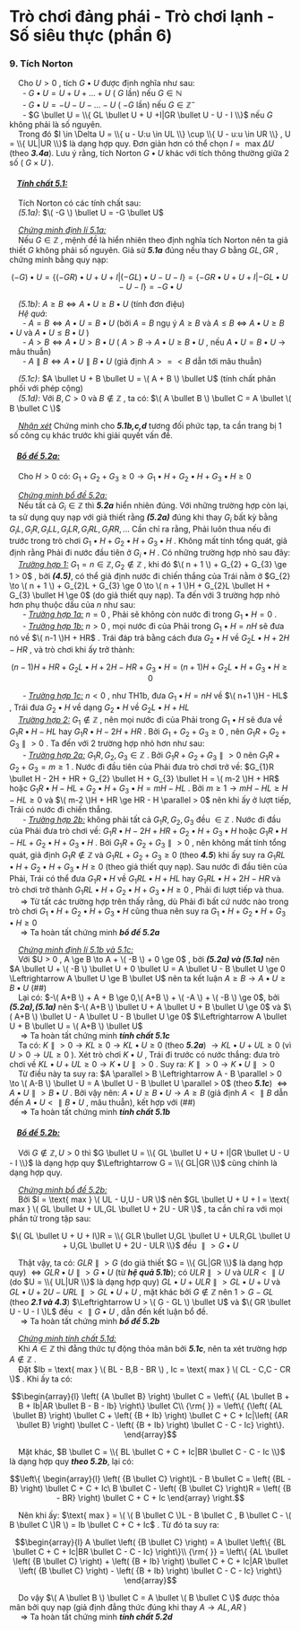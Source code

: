 # Trò chơi đảng phái - Trò chơi lạnh - Số siêu thực (phần 6)
### 9. Tích Norton
&nbsp;&nbsp;&nbsp;&nbsp;Cho $U > 0$ , tích $G \bullet U$ được định nghĩa như sau: <br>
&nbsp;&nbsp;&nbsp;&nbsp;&nbsp;&nbsp;- $G \bullet U = U + U + ... + U$ ( $G$ lần) nếu $G \in \mathbb{N}$ <br>
&nbsp;&nbsp;&nbsp;&nbsp;&nbsp;&nbsp;- $G \bullet U = - U - U - ... - U$ ( $-G$ lần) nếu $G \in \mathbb{Z}^{-}$ <br>
&nbsp;&nbsp;&nbsp;&nbsp;&nbsp;&nbsp;- $G \bullet U = \\{ GL \bullet U + U +I|GR \bullet U - U - I \\}$ nếu $G$ không phải là số nguyên. <br>
&nbsp;&nbsp;&nbsp;&nbsp;Trong đó $I \in \Delta U = \\{ u - U:u \in UL \\} \cup \\{ U - u:u \in UR \\} , U = \\{ UL|UR \\}$ là dạng hợp quy. Đơn giản hơn có thể chọn $I = \text{ max } \Delta U$ (theo ***3.4a***). Lưu ý rằng, tích Norton $G \bullet U$ khác với tích thông thường giữa 2 số ( $G \times U$ ). <br>

#### &nbsp;&nbsp;&nbsp;&nbsp;***<ins>Tính chất 5.1:</ins>*** 
&nbsp;&nbsp;&nbsp;&nbsp;Tích Norton có các tính chất sau: <br>
&nbsp;&nbsp;&nbsp;&nbsp;*(5.1a)*: $\( -G \) \bullet U = -G \bullet U$ <br>

&nbsp;&nbsp;&nbsp;&nbsp;*<ins>Chứng minh định lí 5.1a:</ins>* <br>
&nbsp;&nbsp;&nbsp;&nbsp;Nếu $G \in \mathbb{Z}$ , mệnh đề là hiển nhiên theo định nghĩa tích Norton nên ta giả thiết $G$ không phải số nguyên. Giả sử ***5.1a*** đúng nếu thay $G$ bằng $GL,GR$ , chứng minh bằng quy nạp: <br>

```math
\left( { - G} \right) \bullet U = \left\{ {\left( { - GR} \right) \bullet U + U + I|\left( { - GL} \right) \bullet U - U - I} \right\} = \left\{ { - GR \bullet U + U + I| - GL \bullet U - U - I} \right\} =  - G \bullet U
```
&nbsp;&nbsp;&nbsp;&nbsp;*(5.1b)*: $A \ge B \Leftrightarrow A \bullet U \ge B \bullet U$ (tính đơn điệu) <br>
&nbsp;&nbsp;&nbsp;&nbsp;*Hệ quả*: <br>
&nbsp;&nbsp;&nbsp;&nbsp;&nbsp;&nbsp;- $A = B \Leftrightarrow A \bullet U = B \bullet U$ (bởi $A = B$ ngụ ý $A \ge B$ và $A \le B$ $\Leftrightarrow$ $A \bullet U \ge B \bullet U$ và $A \bullet U \le B \bullet U$ ) <br>
&nbsp;&nbsp;&nbsp;&nbsp;&nbsp;&nbsp;- $A > B \Leftrightarrow A \bullet U > B \bullet U$ ( $A > B$ $\to$ $A \bullet U \ge B \bullet U$ , nếu $A \bullet U = B \bullet U$ $\to$ mâu thuẫn) <br>
&nbsp;&nbsp;&nbsp;&nbsp;&nbsp;&nbsp;- $A \parallel B \Leftrightarrow A \bullet U \parallel B \bullet U$ (giả định $A >=< B$ dẫn tới mâu thuẫn) <br>

&nbsp;&nbsp;&nbsp;&nbsp;*(5.1c)*: $A \bullet U + B \bullet U = \( A + B \) \bullet U$ (tính chất phân phối với phép cộng) <br>
&nbsp;&nbsp;&nbsp;&nbsp;*(5.1d)*: Với $B,C > 0$ và $B \notin \mathbb{Z}$ , ta có: $\( A \bullet B \) \bullet C = A \bullet \( B \bullet C \)$ <br>

&nbsp;&nbsp;&nbsp;&nbsp;*<ins>Nhận xét</ins>* Chứng minh cho ***5.1b,c,d*** tương đối phức tạp, ta cần trang bị 1 số công cụ khác trước khi giải quyết vấn đề. <br>

#### &nbsp;&nbsp;&nbsp;&nbsp;***<ins>Bổ đề 5.2a:</ins>***
&nbsp;&nbsp;&nbsp;&nbsp;Cho $H > 0$ có: $G_{1} + G_{2} + G_{3} \ge 0 \to G_{1} \bullet H + G_{2} \bullet H + G_{3} \bullet H \ge 0$ <br>

&nbsp;&nbsp;&nbsp;&nbsp;*<ins>Chứng minh bổ đề 5.2a:</ins>* <br>
&nbsp;&nbsp;&nbsp;&nbsp;Nếu tất cả $G_{i} \in \mathbb{Z}$ thì ***5.2a*** hiển nhiên đúng. Với những trường hợp còn lại, ta sử dụng quy nạp với giả thiết rằng ***(5.2a)*** đúng khi thay $G_i$ bất kỳ bằng $G_{i}L,G_{i}R,G_{i}LL,G_{i}LR,G_{i}RL,G_{i}RR,...$ Cần chỉ ra rằng, Phải luôn thua nếu đi trước trong trò chơi $G_{1} \bullet H + G_{2} \bullet H + G_{3} \bullet H$ . Không mất tính tổng quát, giả định rằng Phải đi nước đầu tiên ở $G_{i} \bullet H$ . Có những trường hợp nhỏ sau đây: <br>
&nbsp;&nbsp;&nbsp;&nbsp;*<ins>Trường hợp 1:</ins>* $G_{1} = n \in \mathbb{Z} , G_{2} \notin \mathbb{Z}$ , khi đó $\( n + 1 \) + G_{2} + G_{3} \ge 1 > 0$ , bởi ***(4.5)***, có thể giả định nước đi chiến thắng của Trái nằm ở $G_{2} \to \( n + 1 \) + G_{2}L + G_{3} \ge 0 \to \( n + 1 \)H + G_{2}L \bullet H + G_{3} \bullet H \ge 0$ (do giả thiết quy nạp). Ta đến với 3 trường hợp nhỏ hơn phụ thuộc dấu của $n$ như sau: <br>
&nbsp;&nbsp;&nbsp;&nbsp;&nbsp;&nbsp;- *<ins>Trường hợp 1a:</ins>* $n = 0$ , Phải sẽ không còn nước đi trong $G_{1} \bullet H = 0$ . <br>
&nbsp;&nbsp;&nbsp;&nbsp;&nbsp;&nbsp;- *<ins>Trường hợp 1b:</ins>* $n > 0$ , mọi nước đi của Phải trong $G_{1} \bullet H = nH$ sẽ đưa nó về $\( n-1 \)H + HR$ . Trái đáp trả bằng cách đưa $G_{2} \bullet H$ về $G_{2}L \bullet H + 2H - HR$ , và trò chơi khi ấy trở thành: <br>

```math
\left( {n - 1} \right)H + HR + {G_2}L \bullet H + 2H - HR + {G_3} \bullet H = \left( {n + 1} \right)H + {G_2}L \bullet H + {G_3} \bullet H \ge 0
```
&nbsp;&nbsp;&nbsp;&nbsp;&nbsp;&nbsp;- *<ins>Trường hợp 1c:</ins>* $n < 0$ , như TH1b, đưa $G_{1} \bullet H = nH$ về $\( n+1 \)H - HL$ , Trái đưa $G_{2} \bullet H$ về dạng $G_{2} \bullet H$ về $G_{2}L \bullet H + HL$ <br>
&nbsp;&nbsp;&nbsp;&nbsp;*<ins>Trường hợp 2:</ins>* $G_{1} \notin \mathbb{Z}$ , nên mọi nước đi của Phải trong $G_{1} \bullet H$ sẽ đưa về $G_{1}R \bullet H - HL$ hay $G_{1}R \bullet H - 2H + HR$ . Bởi $G_{1} + G_{2} + G_{3} \ge 0$ , nên $G_{1}R + G_{2} + G_{3} \parallel > 0$ . Ta đến với 2 trường hợp nhỏ hơn như sau: <br>
&nbsp;&nbsp;&nbsp;&nbsp;&nbsp;&nbsp;- *<ins>Trường hợp 2a:</ins>* $G_{1}R,G_{2},G_{3} \in \mathbb{Z}$ . Bởi $G_{1}R + G_{2} + G_{3} \parallel > 0$ nên $G_{1}R + G_{2} + G_{3} = m \ge 1$ . Nước đi đầu tiên của Phải đưa trò chơi trở về: $G_{1}R \bullet H - 2H + HR + G_{2} \bullet H + G_{3} \bullet H = \( m-2 \)H + HR$ hoặc $G_{1}R \bullet H - HL + G_{2} \bullet H + G_{3} \bullet H = mH - HL$ . Bởi $m \ge 1 \to mH - HL \ge H - HL \ge 0$ và $\( m-2 \)H + HR \ge HR - H \parallel > 0$ nên khi ấy ở lượt tiếp, Trái có nước đi chiến thắng. <br>
&nbsp;&nbsp;&nbsp;&nbsp;&nbsp;&nbsp;- *<ins>Trường hợp 2b:</ins>* không phải tất cả  $G_{1}R,G_{2},G_{3}$ đều $\in \mathbb{Z}$ . Nước đi đầu của Phải đưa trò chơi về:  $G_{1}R \bullet H - 2H + HR + G_{2} \bullet H + G_{3} \bullet H$ hoặc $G_{1}R \bullet H - HL + G_{2} \bullet H + G_{3} \bullet H$ . Bởi $G_{1}R + G_{2} + G_{3} \parallel > 0$ , nên không mất tính tổng quát, giả định $G_{1}R \notin \mathbb{Z}$ và $G_{1}RL + G_{2} + G_{3} \ge 0$ (theo ***4.5***) khi ấy suy ra $G_{1}RL \bullet H + G_{2} \bullet H + G_{3} \bullet H \ge 0$ (theo giả thiết quy nạp). Sau nước đi đầu tiên của Phải, Trái có thể đưa $G_{1}R \bullet H$ về $G_{1}RL \bullet H + HL$ hay $G_{1}RL \bullet H + 2H - HR$ và trò chơi trở thành $G_{1}RL \bullet H + G_{2} \bullet H + G_{3} \bullet H \ge 0$ , Phải đi lượt tiếp và thua. <br>
&nbsp;&nbsp;&nbsp;&nbsp; $\Rightarrow$ Từ tất các trường hợp trên thấy rằng, dù Phải đi bất cứ nước nào trong trò chơi $G_{1} \bullet H + G_{2} \bullet H + G_{3} \bullet H$ cũng thua nên suy ra $G_{1} \bullet H + G_{2} \bullet H + G_{3} \bullet H \ge 0$ <br>
&nbsp;&nbsp;&nbsp;&nbsp; $\Longrightarrow$ Ta hoàn tất chứng minh ***bổ đề 5.2a*** <br>

&nbsp;&nbsp;&nbsp;&nbsp;*<ins>Chứng minh định lí 5.1b và 5.1c:</ins>* <br>
&nbsp;&nbsp;&nbsp;&nbsp;Với $U > 0 , A \ge B \to A + \( -B \) + 0 \ge 0$ , bởi ***(5.2a) và (5.1a)*** nên $A \bullet U + \( -B \) \bullet U + 0 \bullet U = A \bullet U - B \bullet U \ge 0 \Leftrightarrow  A \bullet U \ge B \bullet U$ nên ta kết luận $A \ge B \to A \bullet U \ge B \bullet U$ (##) <br>
&nbsp;&nbsp;&nbsp;&nbsp;Lại có: $-\( A+B \) + A + B \ge 0,\( A+B \) + \( -A \) + \( -B \) \ge 0$, bởi ***(5.2a),(5.1a)*** nên $-\( A+B \) \bullet U + A \bullet U + B \bullet U \ge 0$ và $\( A+B \) \bullet U - A \bullet U - B \bullet U \ge 0$ $\Leftrightarrow A \bullet U + B \bullet U = \( A+B \) \bullet U$ <br>
&nbsp;&nbsp;&nbsp;&nbsp; $\Longrightarrow$ Ta hoàn tất chứng minh ***tính chất 5.1c*** <br>
&nbsp;&nbsp;&nbsp;&nbsp;Ta có: $K \parallel > 0 \to KL \ge 0 \to KL \bullet U \ge 0$ (theo ***5.2a***) $\to KL \bullet U + UL \ge 0$ (vì $U > 0 \to UL \ge 0$ ). Xét trò chơi $K \bullet U$ , Trái đi trước có nước thắng: đưa trò chơi về $KL \bullet U + UL \ge 0 \to K \bullet U \parallel > 0$ . Suy ra: $K \parallel > 0 \to K \bullet U \parallel > 0$ <br>
&nbsp;&nbsp;&nbsp;&nbsp;Từ điều này ta suy ra: $A \parallel > B \Leftrightarrow A - B \parallel > 0 \to \( A-B \) \bullet U = A \bullet U - B \bullet U \parallel > 0$ (theo ***5.1c***) $\Leftrightarrow A \bullet U \parallel > B \bullet U$ . Bởi vậy nên: $A \bullet U \ge B \bullet U \to A \ge B$ (giả định $A < \parallel B$ dẫn đến $A \bullet U < \parallel B \bullet U$ , mâu thuẫn), kết hợp với (##) <br>
&nbsp;&nbsp;&nbsp;&nbsp; $\Longrightarrow$ Ta hoàn tất chứng minh ***tính chất 5.1b*** <br>

#### &nbsp;&nbsp;&nbsp;&nbsp;***<ins>Bổ đề 5.2b:</ins>***
&nbsp;&nbsp;&nbsp;&nbsp;Với $G \notin \mathbb{Z},U > 0$ thì $G \bullet U = \\{ GL \bullet U + U + I|GR \bullet U - U - I \\}$ là dạng hợp quy $\Leftrightarrow G = \\{ GL|GR \\}$ cũng chính là dạng hợp quy. <br>

&nbsp;&nbsp;&nbsp;&nbsp;*<ins>Chứng minh bổ đề 5.2b:</ins>* <br>
&nbsp;&nbsp;&nbsp;&nbsp;Bởi $I = \text{ max } \( UL - U,U - UR \)$ nên $GL \bullet U + U + I = \text{ max } \( GL \bullet U + UL,GL \bullet U + 2U - UR \)$ , ta cần chỉ ra với mọi phần tử trong tập sau: <br>
<div align="center">

$\( GL \bullet U + U + I\)R = \\{ GLR \bullet U,GL \bullet U + ULR,GL \bullet U + U,GL \bullet U + 2U -  ULR \\}$ đều $\parallel > G \bullet U$ 
</div>

&nbsp;&nbsp;&nbsp;&nbsp;Thật vậy, ta có: $GLR \parallel > G$ (do giả thiết $G = \\{ GL|GR \\}$ là dạng hợp quy) $\Leftrightarrow GLR \bullet U \parallel > G \bullet U$ (từ ***hệ quả 5.1b***); có $ULR \parallel > U$ và $ULR < \parallel U$ (do $U = \\{ UL|UR \\}$ là dạng hợp quy) $GL \bullet U + ULR \parallel > GL \bullet U + U$ và $GL \bullet U + 2U - URL \parallel > GL \bullet U + U$ , mặt khác bởi $G \notin \mathbb{Z}$ nên $1 > G - GL$ (theo ***2.1 và 4.3***) $\Leftrightarrow U > \( G - GL \) \bullet U$ và $\( GR \bullet U - U - I \)L$ đều $< \parallel G \bullet U$ , dẫn đến kết luận bổ đề. <br>
&nbsp;&nbsp;&nbsp;&nbsp; $\Longrightarrow$ Ta hoàn tất chứng minh ***bổ đề 5.2b*** <br>

&nbsp;&nbsp;&nbsp;&nbsp;*<ins>Chứng minh tính chất 5.1d:</ins>* <br>
&nbsp;&nbsp;&nbsp;&nbsp;Khi $A \in \mathbb{Z}$ thì đẳng thức tự động thỏa mãn bởi ***5.1c***, nên ta xét trường hợp $A \notin \mathbb{Z}$ .<br>
&nbsp;&nbsp;&nbsp;&nbsp;Đặt $Ib = \text{ max } \( BL - B,B - BR \) , Ic = \text{ max } \( CL - C,C - CR \)$ . Khi ấy ta có: <br>

```math
\begin{array}{l}
\left( {A \bullet B} \right) \bullet C = \left\{ {AL \bullet B + B + Ib|AR \bullet B - B - Ib} \right\} \bullet C\\
{\rm{                          }} = \left\{ {\left( {AL \bullet B} \right) \bullet C + \left( {B + Ib} \right) \bullet C + C + Ic|\left( {AR \bullet B} \right) \bullet C - \left( {B + Ib} \right) \bullet C - C - Ic} \right\}.
\end{array}
```
&nbsp;&nbsp;&nbsp;&nbsp;Mặt khác, $B \bullet C = \\{ BL \bullet C + C + Ic|BR \bullet C - C - Ic \\}$ là dạng hợp quy ***theo 5.2b***, lại có: <br>

```math
\left\{ \begin{array}{l}
\left( {B \bullet C} \right)L - B \bullet C = \left( {BL - B} \right) \bullet C + C + Ic\
B \bullet C - \left( {B \bullet C} \right)R = \left( {B - BR} \right) \bullet C + C + Ic
\end{array} \right.
```
&nbsp;&nbsp;&nbsp;&nbsp;Nên khi ấy: $\text{ max } = \( \( B \bullet C \)L - B \bullet C , B \bullet C - \( B \bullet C \)R \) = Ib \bullet C + C + Ic$ . Từ đó ta suy ra: <br>

```math
\begin{array}{l}
A \bullet \left( {B \bullet C} \right) = A \bullet \left\{ {BL \bullet C + C + Ic|BR \bullet C - C - Ic} \right\}\\
{\rm{                 }} = \left\{ {AL \bullet \left( {B \bullet C} \right) + \left( {B + Ib} \right) \bullet C + C + Ic|AR \bullet \left( {B \bullet C} \right) - \left( {B + Ib} \right) \bullet C - C - Ic} \right\}
\end{array}
```
&nbsp;&nbsp;&nbsp;&nbsp;Do vậy $\( A \bullet B \) \bullet C = A \bullet \( B \bullet C \)$ được thỏa mãn bởi quy nạp (giả định đẳng thức đúng khi thay $A \to AL,AR$ ) <br>
&nbsp;&nbsp;&nbsp;&nbsp; $\Longrightarrow$ Ta hoàn tất chứng minh ***tính chất 5.2d*** <br>










